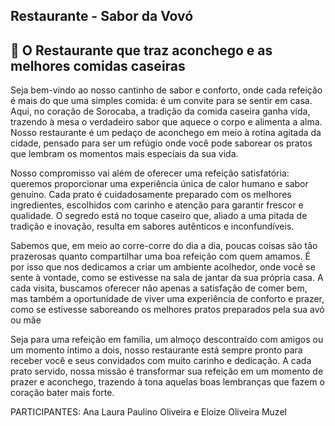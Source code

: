 ## Restaurante - Sabor da Vovó

## 🏡 O Restaurante que traz aconchego e as melhores comidas caseiras

Seja bem-vindo ao nosso cantinho de sabor e conforto, onde cada refeição é mais do que uma simples comida: é um convite para se sentir em casa. Aqui, no coração de Sorocaba, a tradição da comida caseira ganha vida, trazendo à mesa o verdadeiro sabor que aquece o corpo e alimenta a alma. Nosso restaurante é um pedaço de aconchego em meio à rotina agitada da cidade, pensado para ser um refúgio onde você pode saborear os pratos que lembram os momentos mais especiais da sua vida.

Nosso compromisso vai além de oferecer uma refeição satisfatória: queremos proporcionar uma experiência única de calor humano e sabor genuíno. Cada prato é cuidadosamente preparado com os melhores ingredientes, escolhidos com carinho e atenção para garantir frescor e qualidade. O segredo está no toque caseiro que, aliado a uma pitada de tradição e inovação, resulta em sabores autênticos e inconfundíveis.

Sabemos que, em meio ao corre-corre do dia a dia, poucas coisas são tão prazerosas quanto compartilhar uma boa refeição com quem amamos. É por isso que nos dedicamos a criar um ambiente acolhedor, onde você se sente à vontade, como se estivesse na sala de jantar da sua própria casa. A cada visita, buscamos oferecer não apenas a satisfação de comer bem, mas também a oportunidade de viver uma experiência de conforto e prazer, como se estivesse saboreando os melhores pratos preparados pela sua avó ou mãe

Seja para uma refeição em família, um almoço descontraído com amigos ou um momento íntimo a dois, nosso restaurante está sempre pronto para receber você e seus convidados com muito carinho e dedicação. A cada prato servido, nossa missão é transformar sua refeição em um momento de prazer e aconchego, trazendo à tona aquelas boas lembranças que fazem o coração bater mais forte.

PARTICIPANTES: Ana Laura Paulino Oliveira e Eloize Oliveira Muzel
